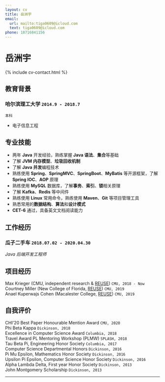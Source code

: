 ```yaml
---
layout: cv
title: 岳洲宇
email:
  url: mailto:tiga0609@icloud.com
  text: tiga0609@icloud.com
phone: 18716841156
---
```


# **岳洲宇**

<!--
include contact information from the front matter
Supported arguments:
    - homepage: url, text
    - phone
    - email
-->

{% include cv-contact.html %}

## 教育背景

### **哈尔滨理工大学**  `2014.9 - 2018.7`

```
本科
```

- 电子信息工程

## 专业技能

- 两年 **Java** 开发经验，熟练掌握 **Java 语法**、**集合**等基础
- 了解 **JVM 内存模型**、**垃圾回收机制**
- 了解 **Java 并发**编程技术
- 熟练使用 **Spring**、**SpringMVC**、**SpringBoot**、**MyBatis** 等开源框架，了解 **Spring IOC**、**AOP** 原理
- 熟练使用 **MySQL** 数据库，了解**事务**、**索引**、**锁**相关原理
- 了解 **Kafka**、**Redis** 等中间件
- 熟练使用 **Linux** 常用命令，熟练使用 **Maven**、**Git** 等项目管理工具
- 熟悉常用的**数据结构**、**算法**和**设计模式**
- **CET-6** 通过，具备英文文档阅读能力

## 工作经历

### **瓜子二手车** `2018.07.02 - 2020.04.30`

_Java 后端开发工程师_<br>

## 项目经历

Max Krieger (CMU, independent research & [REUSE](https://www.cmu.edu/scs/isr/reuse/)) `CMU, 2018 - Now` <br>
Courtney Miller (New College of Florida, [REUSE](https://www.cmu.edu/scs/isr/reuse/)) `CMU, 2019` <br>
Anael Kuperwajs Cohen (Macalester College, [REUSE](https://www.cmu.edu/scs/isr/reuse/)) `CMU, 2019` <br>

## 自我评价

CHI'20 Best Paper Honourable Mention Award `CMU, 2020` <br>
Phi Beta Kappa `Dickinson, 2018` <br>
Excellence in Computer Science Award `Columbia, 2018` <br>
Travel Award PL Mentoring Workshop (PLMW) `SPLASH, 2018` <br>
Tau Beta Pi, Engineering Honor Society `Columbia, 2017` <br>
Computer Science Departmental Honors `Dickinson, 2016` <br>
Pi Mu Epsilon, Mathematics Honor Society `Dickinson, 2016` <br>
Upsilon Pi Epsilon, Computer Science Honor Society `Dickinson, 2016` <br>
Alpha Lambda Delta, First year Honor Society `Dickinson, 2013`<br>
John Montgomery Scholarship `Dickinson, 2013` <br>

---


